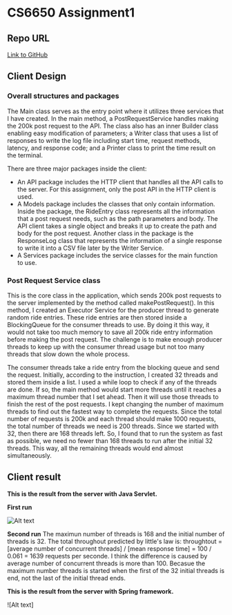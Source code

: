 # CS6650 Assignment1

## Repo URL
[Link to GitHub](https://github.com/zhan-xl/CS6650-assignment1.git)

## Client Design
### Overall structures and packages
The Main class serves as the entry point where it utilizes three services that I have created. In the main method, a PostRequestService handles making the 200k post request to the API. The class also has an inner Builder class enabling easy modification of parameters; a Writer class that uses a list of responses to write the log file including start time, request methods, latency, and response code; and a Printer class to print the time result on the terminal.

There are three major packages inside the client:

* An API package includes the HTTP client that handles all the API calls to the server. For this assignment, only the post API in the HTTP client is used.
* A Models package includes the classes that only contain information. Inside the package, the RideEntry class represents all the information that a post request needs, such as the path parameters and body. The API client takes a single object and breaks it up to create the path and body for the post request. Another class in the package is the ResponseLog class that represents the information of a single response to write it into a CSV file later by the Writer Service.
* A Services package includes the service classes for the main function to use.

### Post Request Service class
This is the core class in the application, which sends 200k post requests to the server implemented by the method called makePostRequest(). In this method, I created an Executor Service for the producer thread to generate random ride entries. These ride entries are then stored inside a BlockingQueue for the consumer threads to use. By doing it this way, it would not take too much memory to save all 200k ride entry information before making the post request. The challenge is to make enough producer threads to keep up with the consumer thread usage but not too many threads that slow down the whole process.

The consumer threads take a ride entry from the blocking queue and send the request. Initially, according to the instruction, I created 32 threads and stored them inside a list. I used a while loop to check if any of the threads are done. If so, the main method would start more threads until it reaches a maximum thread number that I set ahead. Then it will use those threads to finish the rest of the post requests. I kept changing the number of maximum threads to find out the fastest way to complete the requests. Since the total number of requests is 200k and each thread should make 1000 requests, the total number of threads we need is 200 threads. Since we started with 32, then there are 168 threads left. So, I found that to run the system as fast as possible, we need no fewer than 168 threads to run after the initial 32 threads. This way, all the remaining threads would end almost simultaneously.

## Client result

**This is the result from the server with Java Servlet.**

**First run**

![Alt text](https://github.com/zhan-xl/CS6650-assignment1/blob/0f5c133f56de3093a3c42a18cc504b7ff9825c29/pics/Screenshot%202024-02-07%20at%201.44.18%E2%80%AFPM.png)

**Second run** 
The maximun number of threads is 168 and the initial number of threads is 32. The total throughout predicted by little's law is: throughtout  = [average number of concurrent threads] / [mean response time] = 100 / 0.061 = 1639 requests per seconde. I think the difference is caused by average number of concurrent threads is more than 100. Becasue the maximum number threads is started when the first of the 32 initial threads is end, not the last of the initial thread ends.

**This is the result from the server with Spring framework.**

![Alt text]
